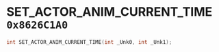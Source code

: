 # SET_ACTOR_ANIM_CURRENT_TIME `0x8626C1A0`

```cpp
int SET_ACTOR_ANIM_CURRENT_TIME(int _Unk0, int _Unk1);
```